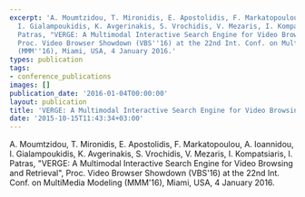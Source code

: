 ```yaml
---
excerpt: 'A. Moumtzidou, T. Mironidis, E. Apostolidis, F. Markatopoulou, A. Ioannidou,
  I. Gialampoukidis, K. Avgerinakis, S. Vrochidis, V. Mezaris, I. Kompatsiaris, I.
  Patras, "VERGE: A Multimodal Interactive Search Engine for Video Browsing and Retrieval",
  Proc. Video Browser Showdown (VBS''16) at the 22nd Int. Conf. on MultiMedia Modeling
  (MMM''16), Miami, USA, 4 January 2016.'
types: publication
tags:
- conference_publications
images: []
publication_date: '2016-01-04T00:00:00'
layout: publication
title: 'VERGE: A Multimodal Interactive Search Engine for Video Browsing and Retrieval'
date: '2015-10-15T11:43:34+03:00'
---
```

<p>A. Moumtzidou, T. Mironidis, E. Apostolidis, F. Markatopoulou, A. Ioannidou, I. Gialampoukidis, K. Avgerinakis, S. Vrochidis, V. Mezaris, I. Kompatsiaris, I. Patras, "VERGE: A Multimodal Interactive Search Engine for Video Browsing and Retrieval", Proc. Video Browser Showdown (VBS'16) at the 22nd Int. Conf. on MultiMedia Modeling (MMM'16), Miami, USA, 4 January 2016.</p>
